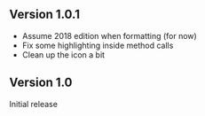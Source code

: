 ## Version 1.0.1

* Assume 2018 edition when formatting (for now)
* Fix some highlighting inside method calls
* Clean up the icon a bit

## Version 1.0

Initial release
